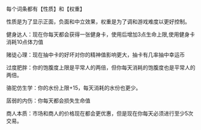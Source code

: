 每个词条都有【性质】和【权重】

性质是为了显示正面，负面和中立效果，权重是为了调和游戏难度以更好控制。



健身达人：现在你每天都会获得一张健身卡，使用后增加3点生命上限,使用健身卡消耗10点体力值

赌徒心理：现在抽中卡的好坏对你的精神值影响更大，抽卡有几率抽中幸运币

过度肥胖：你的饱腹度上限是平常人的两倍，但你每天消耗的饱腹度也是平常人的两倍。

骆驼仿生学：你的水份上限+15，每天消耗的水份也更少。

孱弱的内伤：你每天都会损失生命值

商人本质：市场和商人的价格现在都会更优惠，但是现在你每天必须进行至少5次交易。

